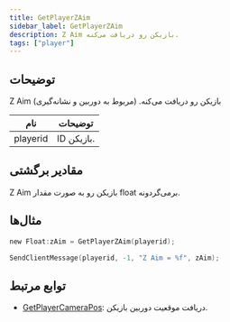```yaml
---
title: GetPlayerZAim
sidebar_label: GetPlayerZAim
description: Z Aim بازیکن رو دریافت می‌کنه.
tags: ["player"]
---
```


<VersionWarn version='omp v1.1.0.2612' />

## توضیحات

Z Aim بازیکن رو دریافت می‌کنه. (مربوط به دوربین و نشانه‌گیری)

| نام     | توضیحات           |
|----------|-----------------------|
| playerid | ID بازیکن. |

## مقادیر برگشتی

Z Aim بازیکن رو به صورت مقدار float برمی‌گردونه.

## مثال‌ها

```c
new Float:zAim = GetPlayerZAim(playerid);

SendClientMessage(playerid, -1, "Z Aim = %f", zAim);
```

## توابع مرتبط

- [GetPlayerCameraPos](GetPlayerCameraPos): دریافت موقعیت دوربین بازیکن.